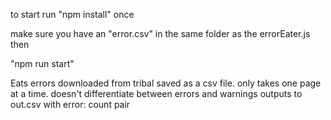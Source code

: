 to start run "npm install" once

make sure you have an "error.csv" in the same folder as the errorEater.js
then

"npm run start" 

Eats errors downloaded from tribal saved as a csv file. 
only takes one page at a time. 
doesn't differentiate between errors and warnings
outputs to out.csv with error: count pair
